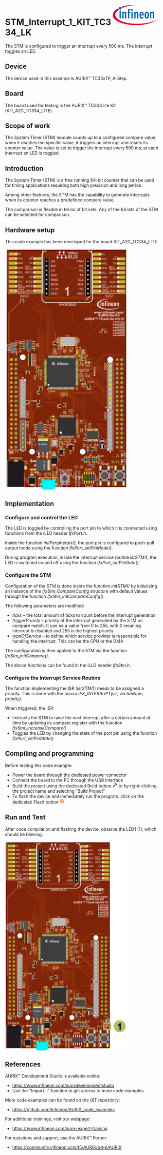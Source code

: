 <img src="./Images/IFX_LOGO_600.gif" align="right" width="150" />  

# STM_Interrupt_1_KIT_TC334_LK
The STM is configured to trigger an interrupt every 500 ms. The interrupt toggles an LED.

## Device  
The device used in this example is AURIX&trade; TC33xTP_A-Step.

## Board  
The board used for testing is the AURIX&trade; TC334 lite Kit (KIT_A2G_TC334_LITE).

## Scope of work  
The System Timer (STM) module counts up to a configured compare value, when it reaches the specific value, it triggers an interrupt and resets its counter value. The value is set to trigger the interrupt every 500 ms; at each interrupt an LED is toggled.

## Introduction  
The System Timer (STM) is a free running 64-bit counter that can be used for timing applications requiring both high precision and long period.

Among other features, the STM has the capability to generate interrupts when its counter reaches a predefined compare value.

The comparison is flexible in terms of bit sets. Any of the 64 bits of the STM can be selected for comparison.

## Hardware setup  
This code example has been developed for the board KIT_A2G_TC334_LITE.

<img src="./Images/TC334_LITE_KIT_Top_View.png" width="400" />

## Implementation  

### Configure and control the LED
The LED is toggled by controlling the port pin to which it is connected using functions from the iLLD header *IfxPort.h*.

Inside the function *initPeripherals()*, the port pin is configured to push-pull output mode using the function *IfxPort_setPinMode()*.

During program execution, inside the interrupt service routine *isrSTM()*, the LED is switched on and off using the function *IfxPort_setPinState()*.

### Configure the STM
Configuration of the STM is done inside the function *initSTM()* by initializing an instance of the *IfxStm_CompareConfig* structure with default values through the function *IfxStm_initCompareConfig()*. 

The following parameters are modified:
- *ticks* – the total amount of ticks to count before the interrupt generation
- *triggerPriority* – priority of the interrupt generated by the STM on compare match. It can be a value from 0 to 255, with 0 meaning interrupt is disabled and 255 is the highest priority
- *typeOfService* – to define which service provider is responsible for handling the interrupt. This can be the CPU or the DMA

The configuration is then applied to the STM via the function *IfxStm_initCompare()*.

The above functions can be found in the iLLD header *IfxStm.h*.

### Configure the Interrupt Service Routine
The function implementing the ISR (*isrSTM()*) needs to be assigned a priority. 
This is done with the macro *IFX_INTERRUPT(isr, vectabNum, priority)*.

When triggered, the ISR:
- Instructs the STM to raise the next interrupt after a certain amount of time by updating its compare register with the function *IfxStm_increaseCompare()*
- Toggles the LED by changing the state of the port pin using the function *IfxPort_setPinState()*

## Compiling and programming  
Before testing this code example:  
- Power the board through the dedicated power connector
- Connect the board to the PC through the USB interface  
- Build the project using the dedicated Build button <img src="./Images/build_activeproj.gif" /> or by right-clicking the project name and selecting "Build Project"  
- To flash the device and immediately run the program, click on the dedicated Flash button <img src="./Images/Widget_Flash.png" width="16"/>

## Run and Test
After code compilation and flashing the device, observe the LED1 (1), which should be blinking.

<img src="./Images/TC334_LITE_KIT_Top_View_Run_and_Test.png" width="400" />

## References  

AURIX&trade; Development Studio is available online:  
- <https://www.infineon.com/aurixdevelopmentstudio>  
- Use the "Import..." function to get access to more code examples  

More code examples can be found on the GIT repository:  
- <https://github.com/Infineon/AURIX_code_examples>  

For additional trainings, visit our webpage:  
- <https://www.infineon.com/aurix-expert-training>  

For questions and support, use the AURIX&trade; Forum:  
- <https://community.infineon.com/t5/AURIX/bd-p/AURIX>  